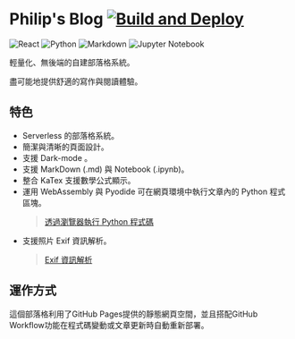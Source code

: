 # Philip's Blog [![Build and Deploy](https://github.com/p208p2002/blog/actions/workflows/main.yml/badge.svg)](https://github.com/p208p2002/blog/actions/workflows/main.yml)

![React](https://img.shields.io/badge/react-%2320232a.svg?style=for-the-badge&logo=react&logoColor=%2361DAFB) ![Python](https://img.shields.io/badge/python-3670A0?style=for-the-badge&logo=python&logoColor=ffdd54) ![Markdown](https://img.shields.io/badge/markdown-%23000000.svg?style=for-the-badge&logo=markdown&logoColor=white) ![Jupyter Notebook](https://img.shields.io/badge/jupyter-darkorange.svg?style=for-the-badge&logo=jupyter&logoColor=white)

輕量化、無後端的自建部落格系統。

盡可能地提供舒適的寫作與閱讀體驗。

## 特色
- Serverless 的部落格系統。
- 簡潔與清晰的頁面設計。
- 支援 Dark-mode 。
- 支援 MarkDown (.md) 與 Notebook (.ipynb)。
- 整合 KaTex 支援數學公式顯示。
- 運用 WebAssembly 與 Pyodide 可在網頁環境中執行文章內的 Python 程式區塊。
    > [透過瀏覽器執行 Python 程式碼](https://blog.philip-huang.tech/?page=blog-update-230116)
- 支援照片 Exif 資訊解析。
    > [Exif 資訊解析](https://blog.philip-huang.tech/?page=js-exif-support)

## 運作方式
這個部落格利用了GitHub Pages提供的靜態網頁空間，並且搭配GitHub Workflow功能在程式碼變動或文章更新時自動重新部署。
